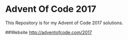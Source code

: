 # Advent Of Code 2017
This Repository is for my Advent of Code 2017 solutions.

##Website
http://adventofcode.com/2017

